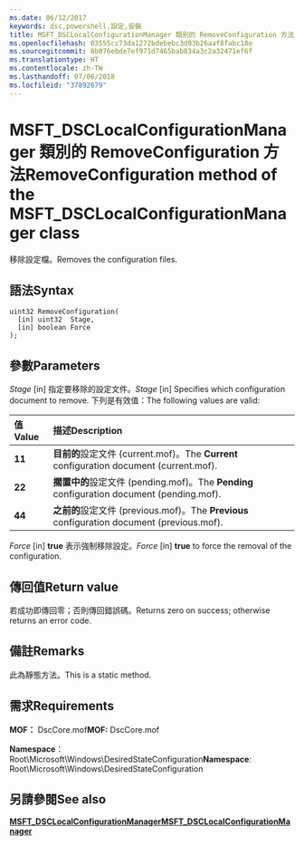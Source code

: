 ```yaml
---
ms.date: 06/12/2017
keywords: dsc,powershell,設定,安裝
title: MSFT_DSCLocalConfigurationManager 類別的 RemoveConfiguration 方法
ms.openlocfilehash: 03555cc73da1272bdebebc3d93b26aaf8fabc18e
ms.sourcegitcommit: 8b076ebde7ef971d7465bab834a3c2a32471ef6f
ms.translationtype: HT
ms.contentlocale: zh-TW
ms.lasthandoff: 07/06/2018
ms.locfileid: "37892679"
---
```

# <a name="removeconfiguration-method-of-the-msftdsclocalconfigurationmanager-class"></a><span data-ttu-id="62953-103">MSFT_DSCLocalConfigurationManager 類別的 RemoveConfiguration 方法</span><span class="sxs-lookup"><span data-stu-id="62953-103">RemoveConfiguration method of the MSFT_DSCLocalConfigurationManager class</span></span>

<span data-ttu-id="62953-104">移除設定檔。</span><span class="sxs-lookup"><span data-stu-id="62953-104">Removes the configuration files.</span></span>

## <a name="syntax"></a><span data-ttu-id="62953-105">語法</span><span class="sxs-lookup"><span data-stu-id="62953-105">Syntax</span></span>

```mof
uint32 RemoveConfiguration(
  [in] uint32  Stage,
  [in] boolean Force
);
```

## <a name="parameters"></a><span data-ttu-id="62953-106">參數</span><span class="sxs-lookup"><span data-stu-id="62953-106">Parameters</span></span>

<span data-ttu-id="62953-107">*Stage* \[in\] 指定要移除的設定文件。</span><span class="sxs-lookup"><span data-stu-id="62953-107">*Stage* \[in\] Specifies which configuration document to remove.</span></span> <span data-ttu-id="62953-108">下列是有效值：</span><span class="sxs-lookup"><span data-stu-id="62953-108">The following values are valid:</span></span>

|<span data-ttu-id="62953-109">值</span><span class="sxs-lookup"><span data-stu-id="62953-109">Value</span></span> |<span data-ttu-id="62953-110">描述</span><span class="sxs-lookup"><span data-stu-id="62953-110">Description</span></span> |
|:--- |:---|
|<span data-ttu-id="62953-111">**1**</span><span class="sxs-lookup"><span data-stu-id="62953-111">**1**</span></span> | <span data-ttu-id="62953-112">**目前的**設定文件 (current.mof)。</span><span class="sxs-lookup"><span data-stu-id="62953-112">The **Current** configuration document (current.mof).</span></span> |
|<span data-ttu-id="62953-113">**2**</span><span class="sxs-lookup"><span data-stu-id="62953-113">**2**</span></span> | <span data-ttu-id="62953-114">**擱置中的**設定文件 (pending.mof)。</span><span class="sxs-lookup"><span data-stu-id="62953-114">The **Pending** configuration document (pending.mof).</span></span>  |
|<span data-ttu-id="62953-115">**4**</span><span class="sxs-lookup"><span data-stu-id="62953-115">**4**</span></span> | <span data-ttu-id="62953-116">**之前的**設定文件 (previous.mof)。</span><span class="sxs-lookup"><span data-stu-id="62953-116">The **Previous** configuration document (previous.mof).</span></span> |

<span data-ttu-id="62953-117">*Force* \[in\] **true** 表示強制移除設定。</span><span class="sxs-lookup"><span data-stu-id="62953-117">*Force* \[in\] **true** to force the removal of the configuration.</span></span>

## <a name="return-value"></a><span data-ttu-id="62953-118">傳回值</span><span class="sxs-lookup"><span data-stu-id="62953-118">Return value</span></span>

<span data-ttu-id="62953-119">若成功即傳回零；否則傳回錯誤碼。</span><span class="sxs-lookup"><span data-stu-id="62953-119">Returns zero on success; otherwise returns an error code.</span></span>

## <a name="remarks"></a><span data-ttu-id="62953-120">備註</span><span class="sxs-lookup"><span data-stu-id="62953-120">Remarks</span></span>

<span data-ttu-id="62953-121">此為靜態方法。</span><span class="sxs-lookup"><span data-stu-id="62953-121">This is a static method.</span></span>

## <a name="requirements"></a><span data-ttu-id="62953-122">需求</span><span class="sxs-lookup"><span data-stu-id="62953-122">Requirements</span></span>

<span data-ttu-id="62953-123">**MOF：** DscCore.mof</span><span class="sxs-lookup"><span data-stu-id="62953-123">**MOF:** DscCore.mof</span></span>

<span data-ttu-id="62953-124">**Namespace**：Root\Microsoft\Windows\DesiredStateConfiguration</span><span class="sxs-lookup"><span data-stu-id="62953-124">**Namespace**: Root\Microsoft\Windows\DesiredStateConfiguration</span></span>

## <a name="see-also"></a><span data-ttu-id="62953-125">另請參閱</span><span class="sxs-lookup"><span data-stu-id="62953-125">See also</span></span>

[<span data-ttu-id="62953-126">**MSFT_DSCLocalConfigurationManager**</span><span class="sxs-lookup"><span data-stu-id="62953-126">**MSFT_DSCLocalConfigurationManager**</span></span>](msft-dsclocalconfigurationmanager.md)
